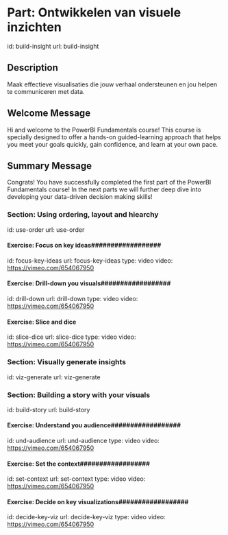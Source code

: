 # Part: Ontwikkelen van visuele inzichten
id: build-insight
url: build-insight

## Description

Maak effectieve visualisaties die jouw verhaal ondersteunen en jou helpen te communiceren met data.

## Welcome Message

Hi and welcome to the PowerBI Fundamentals course! This course is specially designed to offer a hands-on guided-learning approach that helps you meet your goals quickly, gain confidence, and learn at your own pace. 

## Summary Message

Congrats! You have successfully completed the first part of the PowerBI Fundamentals course! In the next parts we will further deep dive into developing your data-driven decision making skills!


### Section: Using ordering, layout and hiearchy
id: use-order
url: use-order

#### Exercise: Focus on key ideas##################
id: focus-key-ideas
url: focus-key-ideas
type: video
video: https://vimeo.com/654067950

#### Exercise: Drill-down you visuals##################
id: drill-down
url: drill-down
type: video
video: https://vimeo.com/654067950

#### Exercise: Slice and dice ##################
id: slice-dice
url: slice-dice
type: video
video: https://vimeo.com/654067950


### Section: Visually generate insights
id: viz-generate
url: viz-generate


### Section: Building a story with your visuals
id: build-story
url: build-story

#### Exercise: Understand you audience##################
id: und-audience
url: und-audience
type: video
video: https://vimeo.com/654067950

#### Exercise: Set the context##################
id: set-context
url: set-context
type: video
video: https://vimeo.com/654067950

#### Exercise: Decide on key visualizations##################
id: decide-key-viz
url: decide-key-viz
type: video
video: https://vimeo.com/654067950


